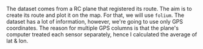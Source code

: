 The dataset comes from a RC plane that registered its route. The aim is to create its route and plot it
on the map. For that, we will use ```folium```. The dataset has a lot of information, however, we're going
to use only GPS coordinates. The reason for multiple GPS columns is that the plane's computer treated each sensor separately, hence
I calculated the average of lat & lon.